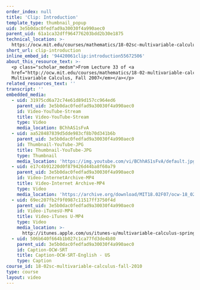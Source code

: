 ```yaml
---
order_index: null
title: 'Clip: Introduction'
template_type: thumbnail_popup
uid: 3e5b0dac0fedfad9a30030f4a990aec0
parent_uid: 61a1ca32dff964776203bdd2b30e1875
technical_location: >-
  https://ocw.mit.edu/courses/mathematics/18-02sc-multivariable-calculus-fall-2010/4.-triple-integrals-and-surface-integrals-in-3-space/physics-applications/session-98-maxwells-equations/clip-introduction
short_url: clip-introduction
inline_embed_id: '94420061clip:introduction55672506'
about_this_resource_text: >-
  <p class="scholar_medsm">From Lecture 33 of <a
  href="http://ocw.mit.edu/courses/mathematics/18-02-multivariable-calculus-fall-2007/video-lectures/"><em>18.02
  Multivariable Calculus, Fall 2007</em></a></p>
related_resources_text: ''
transcript: ''
embedded_media:
  - uid: 31975cd6a72c74e61d89d157cc964ed6
    parent_uid: 3e5b0dac0fedfad9a30030f4a990aec0
    id: Video-YouTube-Stream
    title: Video-YouTube-Stream
    type: Video
    media_location: BChhAS1sFvA
  - uid: aa528487839d5dde983cf8b70d341b6b
    parent_uid: 3e5b0dac0fedfad9a30030f4a990aec0
    id: Thumbnail-YouTube-JPG
    title: Thumbnail-YouTube-JPG
    type: Thumbnail
    media_location: 'https://img.youtube.com/vi/BChhAS1sFvA/default.jpg'
  - uid: e17c4b91220d0f879426d44ba8f60a79
    parent_uid: 3e5b0dac0fedfad9a30030f4a990aec0
    id: Video-InternetArchive-MP4
    title: Video-Internet Archive-MP4
    type: Video
    media_location: 'https://archive.org/download/MIT18.02F07/ocw-18_02-f07-lec33_300k.mp4'
  - uid: 69ec207fb2f9f0987c11517ff3750f4d
    parent_uid: 3e5b0dac0fedfad9a30030f4a990aec0
    id: Video-iTunesU-MP4
    title: Video-iTunes U-MP4
    type: Video
    media_location: >-
      http://itunes.apple.com/us/itunes-u/multivariable-calculus-spring/id354869122
  - uid: 506b640f664b1b027c1ca77fd3de4b80
    parent_uid: 3e5b0dac0fedfad9a30030f4a990aec0
    id: Caption-OCW-SRT
    title: Caption-OCW-SRT-English - US
    type: Caption
course_id: 18-02sc-multivariable-calculus-fall-2010
type: course
layout: video
---
```

